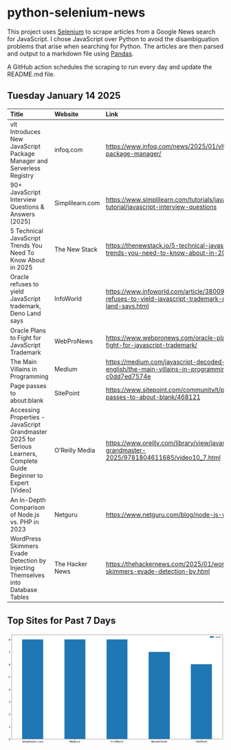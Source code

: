 # python-selenium-news

This project uses [Selenium](https://www.seleniumhq.org/) to scrape articles from a Google News search for JavaScript.
I chose JavaScript over Python to avoid the disambiguation problems that arise when searching for Python.
The articles are then parsed and output to a markdown file using [Pandas](https://pandas.pydata.org/).

A GitHub action schedules the scraping to run every day and update the README.md file.

## Tuesday January 14 2025


| Title                                                                                                              | Website         | Link                                                                                                       |
|:-------------------------------------------------------------------------------------------------------------------|:----------------|:-----------------------------------------------------------------------------------------------------------|
| vlt Introduces New JavaScript Package Manager and Serverless Registry                                              | infoq.com       | https://www.infoq.com/news/2025/01/vlt-js-package-manager/                                                 |
| 90+ JavaScript Interview Questions & Answers [2025]                                                                | Simplilearn.com | https://www.simplilearn.com/tutorials/javascript-tutorial/javascript-interview-questions                   |
| 5 Technical JavaScript Trends You Need To Know About in 2025                                                       | The New Stack   | https://thenewstack.io/5-technical-javascript-trends-you-need-to-know-about-in-2025/                       |
| Oracle refuses to yield JavaScript trademark, Deno Land says                                                       | InfoWorld       | https://www.infoworld.com/article/3800955/oracle-refuses-to-yield-javascript-trademark-deno-land-says.html |
| Oracle Plans to Fight for JavaScript Trademark                                                                     | WebProNews      | https://www.webpronews.com/oracle-plans-to-fight-for-javascript-trademark/                                 |
| The Main Villains in Programming                                                                                   | Medium          | https://medium.com/javascript-decoded-in-plain-english/the-main-villains-in-programming-c0dd7ed7574e       |
| Page passes to about:blank                                                                                         | SitePoint       | https://www.sitepoint.com/community/t/page-passes-to-about-blank/468121                                    |
| Accessing Properties - JavaScript Grandmaster 2025 for Serious Learners, Complete Guide Beginner to Expert [Video] | O'Reilly Media  | https://www.oreilly.com/library/view/javascript-grandmaster-2025/9781804611685/video10_7.html              |
| An In-Depth Comparison of Node.js vs. PHP in 2023                                                                  | Netguru         | https://www.netguru.com/blog/node-js-vs-php                                                                |
| WordPress Skimmers Evade Detection by Injecting Themselves into Database Tables                                    | The Hacker News | https://thehackernews.com/2025/01/wordpress-skimmers-evade-detection-by.html                               |
## Top Sites for Past 7 Days

![Graph of Top Sites](https://raw.githubusercontent.com/dan-mba/python-selenium-news/main/last-week.png)
